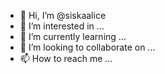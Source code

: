- 👋 Hi, I’m @siskaalice
- 👀 I’m interested in ...
- 🌱 I’m currently learning ...
- 💞️ I’m looking to collaborate on ...
- 📫 How to reach me ...

<!---
siskaalice/siskaalice is a ✨ special ✨ repository because its `README.md` (this file) appears on your GitHub profile.
You can click the Preview link to take a look at your changes.
--->
